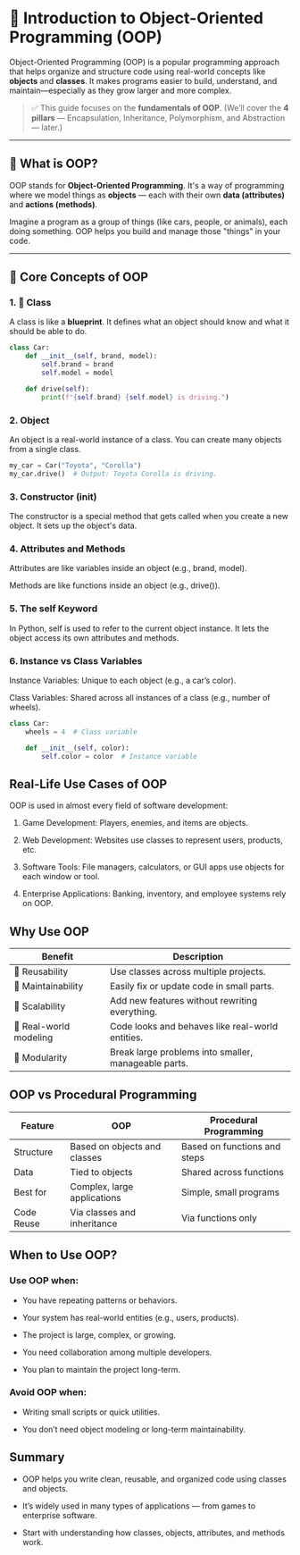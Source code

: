 # 📘 Introduction to Object-Oriented Programming (OOP)

Object-Oriented Programming (OOP) is a popular programming approach that helps organize and structure code using real-world concepts like **objects** and **classes**. It makes programs easier to build, understand, and maintain—especially as they grow larger and more complex.

> ✅ This guide focuses on the **fundamentals of OOP**. (We’ll cover the **4 pillars** — Encapsulation, Inheritance, Polymorphism, and Abstraction — later.)

---

## 🧠 What is OOP?

OOP stands for **Object-Oriented Programming**. It's a way of programming where we model things as **objects** — each with their own **data (attributes)** and **actions (methods)**.

Imagine a program as a group of things (like cars, people, or animals), each doing something. OOP helps you build and manage those "things" in your code.

---

## 🧱 Core Concepts of OOP

### 1. 🧩 **Class**
A class is like a **blueprint**. It defines what an object should know and what it should be able to do.

```python
class Car:
    def __init__(self, brand, model):
        self.brand = brand
        self.model = model

    def drive(self):
        print(f"{self.brand} {self.model} is driving.")
```
### 2. **Object**
An object is a real-world instance of a class. You can create many objects from a single class.
```python
my_car = Car("Toyota", "Corolla")
my_car.drive()  # Output: Toyota Corolla is driving.
```
### 3. Constructor (__init__)
The constructor is a special method that gets called when you create a new object. It sets up the object's data.

### 4. Attributes and Methods
Attributes are like variables inside an object (e.g., brand, model).

Methods are like functions inside an object (e.g., drive()).

### 5. The self Keyword
In Python, self is used to refer to the current object instance. It lets the object access its own attributes and methods.

### 6. Instance vs Class Variables

Instance Variables: Unique to each object (e.g., a car’s color).

Class Variables: Shared across all instances of a class (e.g., number of wheels).

```python
class Car:
    wheels = 4  # Class variable

    def __init__(self, color):
        self.color = color  # Instance variable
```
## Real-Life Use Cases of OOP

OOP is used in almost every field of software development:

1. Game Development: Players, enemies, and items are objects.

2. Web Development: Websites use classes to represent users, products, etc.

3. Software Tools: File managers, calculators, or GUI apps use objects for each window or tool.

4. Enterprise Applications: Banking, inventory, and employee systems rely on OOP.

## Why Use OOP

| Benefit                | Description                                          |
| ---------------------- | ---------------------------------------------------- |
| 🔄 Reusability         | Use classes across multiple projects.                |
| 🔧 Maintainability     | Easily fix or update code in small parts.            |
| 🚀 Scalability         | Add new features without rewriting everything.       |
| 🧠 Real-world modeling | Code looks and behaves like real-world entities.     |
| 🧩 Modularity          | Break large problems into smaller, manageable parts. |

## OOP vs Procedural Programming

| Feature    | OOP                          | Procedural Programming       |
| ---------- | ---------------------------- | ---------------------------- |
| Structure  | Based on objects and classes | Based on functions and steps |
| Data       | Tied to objects              | Shared across functions      |
| Best for   | Complex, large applications  | Simple, small programs       |
| Code Reuse | Via classes and inheritance  | Via functions only           |

## When to Use OOP?
### Use OOP when:
- You have repeating patterns or behaviors.

- Your system has real-world entities (e.g., users, products).

- The project is large, complex, or growing.

- You need collaboration among multiple developers.

- You plan to maintain the project long-term.

### Avoid OOP when:
- Writing small scripts or quick utilities.

- You don’t need object modeling or long-term maintainability.

## Summary

- OOP helps you write clean, reusable, and organized code using classes and objects.

- It’s widely used in many types of applications — from games to enterprise software.

- Start with understanding how classes, objects, attributes, and methods work.
